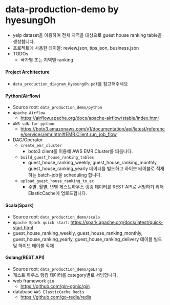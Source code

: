 # data-production-demo by hyesungOh
- yelp dataset을 이용하여 전체 지역을 대상으로 guest house ranking table을 생성합니다.
- 프로젝트에 사용한 테이블: review.json, tips.json, business.json
- TODOs
  - 국가별 또는 지역별 ranking

#### Project Architecture
- `data_production_diagram_HyesungOh.pdf`를 참고해주세요 

#### Python(Airflow)
- Source root: `data_production_demo/python`
- `Apache Airflow`
  - https://airflow.apache.org/docs/apache-airflow/stable/index.html
- `AWS sdk for python`
  - https://boto3.amazonaws.com/v1/documentation/api/latest/reference/services/emr.html#EMR.Client.run_job_flow
- DAG/Operator
  - `create_emr_cluster`
    - boto3 client를 이용해 AWS EMR Cluster를 띄웁니다. 
  - `build_guest_house_ranking_tables`
    - guest_house_ranking_weekly, guest_house_ranking_monthly, guest_house_ranking_yearly 데이터를 빌드하고 하이브 테이블로 적재하는 batch-job을 scheduling 합니다.
  - `upload_guest_house_ranking_to_ec`
    - 주별, 월별, 년별 게스트하우스 랭킹 데이터를 REST API로 서빙하기 위해 ElasticCache에 업로드합니다.

#### Scala(Spark)
- Source root: `data_production_demo/scala`
- `Apache Spark quick start`: https://spark.apache.org/docs/latest/quick-start.html 
- guest_house_ranking_weekly, guest_house_ranking_monthly, guest_house_ranking_yearly, guest_house_ranking_delivery 테이블 빌드 및 하이브 테이블 적재

#### Golang(REST API)
- Source root: `data_production_demo/goLang`
- 게스트 하우스 랭킹 데이터를 category별로 서빙합니다.
- web framework `gin`
  - https://github.com/gin-gonic/gin
- database `AWS ElasticCache Redis`
  - https://github.com/go-redis/redis

